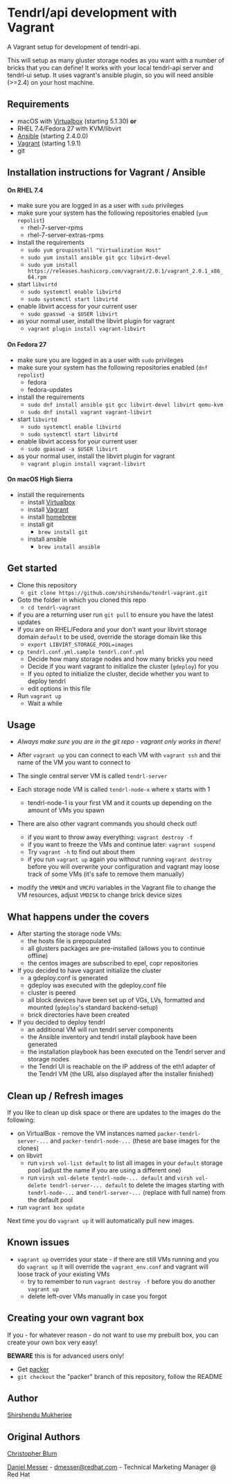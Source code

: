 # Tendrl/api development with Vagrant

A Vagrant setup for development of tendrl-api.

This will setup as many gluster storage nodes as you want with a number of bricks that you can define!
It works with your local tendrl-api server and tendrl-ui setup.
It uses vagrant's ansible plugin, so you will need ansible (>=2.4) on your host machine.

## Requirements
* macOS with [Virtualbox](https://www.virtualbox.org/wiki/Downloads) (starting 5.1.30) **or**
* RHEL 7.4/Fedora 27 with KVM/libvirt
* [Ansible](https://ansible.com) (starting 2.4.0.0)
* [Vagrant](https://www.vagrantup.com) (starting 1.9.1)
* git

## Installation instructions for Vagrant / Ansible

#### On RHEL 7.4

* make sure you are logged in as a user with `sudo` privileges
* make sure your system has the following repositories enabled (`yum repolist`)
  * rhel-7-server-rpms
  * rhel-7-server-extras-rpms
* install the requirements
  * `sudo yum groupinstall "Virtualization Host"`
  * `sudo yum install ansible git gcc libvirt-devel`
  * `sudo yum install https://releases.hashicorp.com/vagrant/2.0.1/vagrant_2.0.1_x86_64.rpm`
* start `libvirtd`
  * `sudo systemctl enable libvirtd`
  * `sudo systemctl start libvirtd`
* enable libvirt access for your current user
  * `sudo gpasswd -a $USER libvirt`
* as your normal user, install the libvirt plugin for vagrant
  * `vagrant plugin install vagrant-libvirt`

#### On Fedora 27

* make sure you are logged in as a user with `sudo` privileges
* make sure your system has the following repositories enabled (`dnf repolist`)
  * fedora
  * fedora-updates
* install the requirements
  * `sudo dnf install ansible git gcc libvirt-devel libvirt qemu-kvm`
  * `sudo dnf install vagrant vagrant-libvirt`
* start `libvirtd`
  * `sudo systemctl enable libvirtd`
  * `sudo systemctl start libvirtd`
* enable libvirt access for your current user
  * `sudo gpasswd -a $USER libvirt`
* as your normal user, install the libvirt plugin for vagrant
  * `vagrant plugin install vagrant-libvirt`

#### On macOS High Sierra

* install the requirements
  * install [Virtualbox](https://www.virtualbox.org/wiki/Downloads)
  * install [Vagrant](https://www.vagrantup.com)
  * install [homebrew](https://brew.sh/)
  * install git
    * `brew install git`
  * install ansible
    * `brew install ansible`

## Get started
* Clone this repository
  * `git clone https://github.com/shirshendu/tendrl-vagrant.git`
* Goto the folder in which you cloned this repo
  * `cd tendrl-vagrant`
* if you are a returning user run `git pull` to ensure you have the latest updates
* if you are on RHEL/Fedora and your don't want your libvirt storage domain `default` to be used, override the storage domain like this
  * `export LIBVIRT_STORAGE_POOL=images`
* `cp tendrl.conf.yml.sample tendrl.conf.yml`
  * Decide how many storage nodes and how many bricks you need
  * Decide if you want vagrant to initialize the cluster (`gdeploy`) for you
  * If you opted to initialize the cluster, decide whether you want to deploy tendrl
  * edit options in this file
* Run `vagrant up`
  * Wait a while

## Usage
* *Always make sure you are in the git repo - vagrant only works in there!*
* After `vagrant up` you can connect to each VM with `vagrant ssh` and the name of the VM you want to connect to
* The single central server VM is called `tendrl-server`
* Each storage node VM is called `tendrl-node-x` where x starts with 1
  - tendrl-node-1 is your first VM and it counts up depending on the amount of VMs you spawn

* There are also other vagrant commands you should check out!
  * if you want to throw away everything: `vagrant destroy -f`
  * if you want to freeze the VMs and continue later: `vagrant suspend`
  * Try `vagrant -h` to find out about them
  * if you run `vagrant up` again you without running `vagrant destroy` before you will overwrite your configuration and vagrant may loose track of some VMs (it's safe to remove them manually)
* modify the `VMMEM` and `VMCPU` variables in the Vagrant file to change the VM resources, adjust `VMDISK` to change brick device sizes

## What happens under the covers
* After starting the storage node VMs:
  * the hosts file is prepopulated
  * all glusters packages are pre-installed (allows you to continue offline)
  * the centos images are subscribed to epel, copr repositories 
* If you decided to have vagrant initialize the cluster
  * a gdeploy.conf is generated
  * gdeploy was executed with the gdeploy.conf file
  * cluster is peered
  * all block devices have been set up of VGs, LVs, formatted and mounted (`gdeploy`'s standard backend-setup)
  * brick directories have been created
* If you decided to deploy tendrl
  * an additional VM will run tendrl server components
  * the Ansible inventory and tendrl install playbook have been generated
  * the installation playbook has been executed on the Tendrl server and storage nodes
  * the Tendrl UI is reachable on the IP address of the eth1 adapter of the Tendrl VM (the URL also displayed after the installer finished)

## Clean up / Refresh images

If you like to clean up disk space or there are updates to the images do the following:

* on VirtualBox - remove the VM instances named `packer-tendrl-server-...` and `packer-tendrl-node-...` (these are base images for the clones)
* on libvirt
  * run `virsh vol-list default` to list all images in your `default` storage pool (adjust the name if you are using a different one)
  * run `virsh vol-delete tendrl-node-... default` and  `virsh vol-delete tendrl-server-... default` to delete the images starting with `tendrl-node-...` and `tendrl-server-...` (replace with full name) from the default pool
* run `vagrant box update`

Next time you do `vagrant up` it will automatically pull new images.

## Known issues
* `vagrant up` overrides your state - if there are still VMs running and you do `vagrant up` it will override the `vagrant_env.conf` and vagrant will loose track of your existing VMs
  * try to remember to run `vagrant destroy -f` before you do another `vagrant up`
  * delete left-over VMs manually in case you forgot

## Creating your own vagrant box
If you - for whatever reason - do not want to use my prebuilt box, you can create your own box very easy!  

**BEWARE** this is for advanced users only!

* Get [packer](https://www.packer.io/)
* `git checkout` the "packer" branch of this repository, follow the README

## Author
[Shirshendu Mukherjee](https://github.com/shirshendu)

## Original Authors
[Christopher Blum](https://github.com/zeichenanonym)

[Daniel Messer](mailto:dmesser@redhat.com) - [dmesser@redhat.com](mailto:dmesser@redhat.com) -
Technical Marketing Manager @ Red Hat
